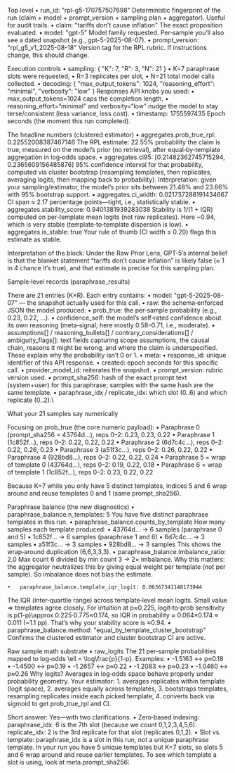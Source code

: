 Top level
	•	run_id: "rpl-g5-170757507698"
Deterministic fingerprint of the run (claim + model + prompt_version + sampling plan + aggregator). Useful for audit trails.
	•	claim: "tariffs don't cause inflation"
The exact proposition evaluated.
	•	model: "gpt-5"
Model family requested. Per‑sample you’ll also see a dated snapshot (e.g., gpt-5-2025-08-07).
	•	prompt_version: "rpl_g5_v1_2025-08-18"
Version tag for the RPL rubric. If instructions change, this should change.

Execution controls
	•	sampling: { "K": 7, "R": 3, "N": 21 }
	•	K=7 paraphrase slots were requested,
	•	R=3 replicates per slot,
	•	N=21 total model calls collected.
	•	decoding: { "max_output_tokens": 1024, "reasoning_effort": "minimal", "verbosity": "low" }
Responses API knobs you used:
	•	max_output_tokens=1024 caps the completion length.
	•	reasoning_effort=“minimal” and verbosity=“low” nudge the model to stay terse/consistent (less variance, less cost).
	•	timestamp: 1755597435
Epoch seconds (the moment this run completed).

The headline numbers (clustered estimator)
	•	aggregates.prob_true_rpl: 0.22552008387467146
The RPL estimate: 22.55% probability the claim is true, measured on the model’s prior (no retrieval), after equal‑by‑template aggregation in log‑odds space.
	•	aggregates.ci95: [0.21482362745715294, 0.2365609156485876]
95% confidence interval for that probability, computed via cluster bootstrap (resampling templates, then replicates, averaging logits, then mapping back to probability).
Interpretation: given your sampling/estimator, the model’s prior sits between 21.48% and 23.66% with 95% bootstrap support.
	•	aggregates.ci_width: 0.021737288191434667
CI span ≈ 2.17 percentage points—tight, i.e., statistically stable.
	•	aggregates.stability_score: 0.9401381939283038
Stability is 1/(1 + IQR) computed on per‑template mean logits (not raw replicates). Here ~0.94, which is very stable (template‑to‑template dispersion is low).
	•	aggregates.is_stable: true
Your rule of thumb (CI width ≤ 0.20) flags this estimate as stable.

Interpretation of the block: Under the Raw Prior Lens, GPT‑5’s internal belief is that the blanket statement “tariffs don’t cause inflation” is likely false (≈ 1 in 4 chance it’s true), and that estimate is precise for this sampling plan.

Sample‑level records (paraphrase_results)

There are 21 entries (K×R). Each entry contains:
	•	model: "gpt-5-2025-08-07" — the snapshot actually used for this call.
	•	raw: the schema‑enforced JSON the model produced:
	•	prob_true: the per‑sample probability (e.g., 0.23, 0.22, …).
	•	confidence_self: the model’s self‑rated confidence about its own reasoning (meta‑signal; here mostly 0.58–0.71, i.e., moderate).
	•	assumptions[] / reasoning_bullets[] / contrary_considerations[] / ambiguity_flags[]: text fields capturing scope assumptions, the causal chain, reasons it might be wrong, and where the claim is underspecified. These explain why the probability isn’t 0 or 1.
	•	meta:
	•	response_id: unique identifier of this API response.
	•	created: epoch seconds for this specific call.
	•	provider_model_id: reiterates the snapshot.
	•	prompt_version: rubric version used.
	•	prompt_sha256: hash of the exact prompt text (system+user) for this paraphrase; samples with the same hash are the same template.
	•	paraphrase_idx / replicate_idx: which slot (0..6) and which replicate (0..2).\

What your 21 samples say numerically

Focusing on prob_true (the core numeric payload):
	•	Paraphrase 0 (prompt_sha256 = 43764d…), reps 0–2: 0.23, 0.23, 0.22
	•	Paraphrase 1 (1c852f…), reps 0–2: 0.22, 0.22, 0.22
	•	Paraphrase 2 (6d7c4c…), reps 0–2: 0.22, 0.26, 0.23
	•	Paraphrase 3 (a51f3c…), reps 0–2: 0.26, 0.22, 0.22
	•	Paraphrase 4 (928bd8…), reps 0–2: 0.22, 0.22, 0.24
	•	Paraphrase 5 = wrap of template 0 (43764d…), reps 0–2: 0.19, 0.22, 0.18
	•	Paraphrase 6 = wrap of template 1 (1c852f…), reps 0–2: 0.23, 0.22, 0.22

Because K=7 while you only have 5 distinct templates, indices 5 and 6 wrap around and reuse templates 0 and 1 (same prompt_sha256).

Paraphrase balance (the new diagnostics)
	•	paraphrase_balance.n_templates: 5
You have five distinct paraphrase templates in this run.
	•	paraphrase_balance.counts_by_template
How many samples each template produced:
	•	43764d… → 6 samples (paraphrase 0 and 5)
	•	1c852f… → 6 samples (paraphrase 1 and 6)
	•	6d7c4c… → 3 samples
	•	a51f3c… → 3 samples
	•	928bd8… → 3 samples
This shows the wrap‑around duplication (6,6,3,3,3).
	•	paraphrase_balance.imbalance_ratio: 2.0
Max count 6 divided by min count 3 → 2× imbalance.
Why this matters: the aggregator neutralizes this by giving equal weight per template (not per sample). So imbalance does not bias the estimate.

	•	paraphrase_balance.template_iqr_logit: 0.06367341148173944
The IQR (inter‑quartile range) across template‑level mean logits.
Small value ⇒ templates agree closely. For intuition at p≈0.225, logit‑to‑prob sensitivity is p(1-p)\approx 0.225·0.775≈0.174, so IQR in probability ≈ 0.064×0.174 ≈ 0.011 (~1.1 pp). That’s why your stability score is ≈0.94.
	•	paraphrase_balance.method: "equal_by_template_cluster_bootstrap"
Confirms the clustered estimator and cluster bootstrap CI are active.

Raw sample math substrate
	•	raw_logits
The 21 per‑sample probabilities mapped to log‑odds \ell = \log\frac{p}{1-p}. Examples:
	•	-1.5163 ↔ p≈0.18
	•	-1.4500 ↔ p≈0.19
	•	-1.2657 ↔ p≈0.22
	•	-1.2083 ↔ p≈0.23
	•	-1.0460 ↔ p≈0.26
Why logits? Averages in log‑odds space behave properly under probability geometry. Your estimator:
	1.	averages replicates within template (logit space),
	2.	averages equally across templates,
	3.	bootstraps templates, resampling replicates inside each picked template,
	4.	converts back via sigmoid to get prob_true_rpl and CI.

Short answer: Yes—with two clarifications.
	•	Zero‑based indexing:
paraphrase_idx: 6 is the 7th slot (because we count 0,1,2,3,4,5,6).
replicate_idx: 2 is the 3rd replicate for that slot (replicates 0,1,2).
	•	Slot vs. template:
paraphrase_idx is a slot in this run, not a unique paraphrase template. In your run you have 5 unique templates but K=7 slots, so slots 5 and 6 wrap around and reuse earlier templates. To see which template a slot is using, look at meta.prompt_sha256: